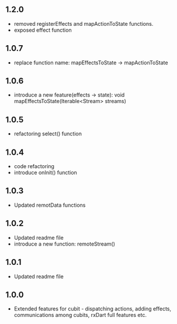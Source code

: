 ## 1.2.0

- removed registerEffects and mapActionToState functions.
- exposed effect function

## 1.0.7

- replace function name: mapEffectsToState -> mapActionToState

## 1.0.6

- introduce a new feature(effects -> state): void mapEffectsToState(Iterable<Stream<T>> streams)

## 1.0.5

- refactoring select() function

## 1.0.4

- code refactoring
- introduce onInit() function

## 1.0.3

- Updated remotData functions

## 1.0.2

- Updated readme file
- introduce a new function: remoteStream()

## 1.0.1

- Updated readme file

## 1.0.0

- Extended features for cubit - dispatching actions, adding effects, communications among cubits, rxDart full features etc.
